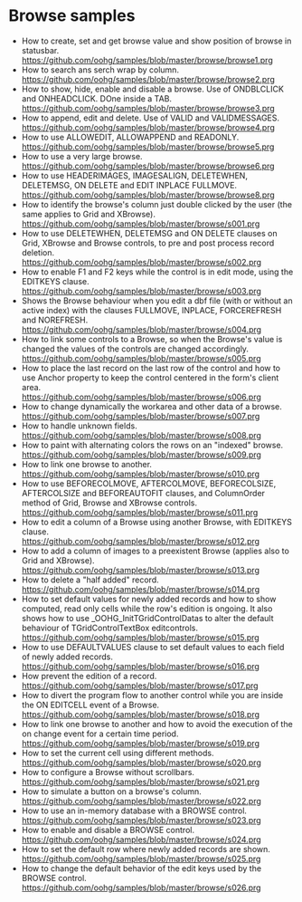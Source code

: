 # Browse samples

* How to create, set and get browse value and show position of browse in statusbar.<br>
https://github.com/oohg/samples/blob/master/browse/browse1.prg
* How to search ans serch wrap by column.<br>
https://github.com/oohg/samples/blob/master/browse/browse2.prg
* How to show, hide, enable and disable a browse. Use of ONDBLCLICK and ONHEADCLICK. DOne inside a TAB.<br>
https://github.com/oohg/samples/blob/master/browse/browse3.prg
* How to append, edit and delete. Use of VALID and VALIDMESSAGES.<br>
https://github.com/oohg/samples/blob/master/browse/browse4.prg
* How to use ALLOWEDIT, ALLOWAPPEND and READONLY.<br>
https://github.com/oohg/samples/blob/master/browse/browse5.prg
* How to use a very large browse.<br>
https://github.com/oohg/samples/blob/master/browse/browse6.prg
* How to use HEADERIMAGES, IMAGESALIGN, DELETEWHEN, DELETEMSG, ON DELETE and EDIT INPLACE FULLMOVE.<br>
https://github.com/oohg/samples/blob/master/browse/browse8.prg
* How to identify the browse's column just double clicked by the user (the same applies to Grid and XBrowse).<br>
https://github.com/oohg/samples/blob/master/browse/s001.prg
* How to use DELETEWHEN, DELETEMSG and ON DELETE clauses on Grid, XBrowse and Browse controls, to pre and post process record deletion.<br>
https://github.com/oohg/samples/blob/master/browse/s002.prg
* How to enable F1 and F2 keys while the control is in edit mode, using the EDITKEYS clause.<br>
https://github.com/oohg/samples/blob/master/browse/s003.prg
* Shows the Browse behaviour when you edit a dbf file (with or without an active index) with the clauses FULLMOVE, INPLACE, FORCEREFRESH and NOREFRESH.<br>
https://github.com/oohg/samples/blob/master/browse/s004.prg
* How to link some controls to a Browse, so when the Browse's value is changed the values of the controls are changed accordingly.<br>
https://github.com/oohg/samples/blob/master/browse/s005.prg
* How to place the last record on the last row of the control and how to use Anchor property to keep the control centered in the form's client area.<br>
https://github.com/oohg/samples/blob/master/browse/s006.prg
* How to change dynamically the workarea and other data of a browse.<br>
https://github.com/oohg/samples/blob/master/browse/s007.prg
* How to handle unknown fields.<br>
https://github.com/oohg/samples/blob/master/browse/s008.prg
* How to paint with alternating colors the rows on an "indexed" browse.<br>
https://github.com/oohg/samples/blob/master/browse/s009.prg
* How to link one browse to another.<br>
https://github.com/oohg/samples/blob/master/browse/s010.prg
* How to use BEFORECOLMOVE, AFTERCOLMOVE, BEFORECOLSIZE, AFTERCOLSIZE and BEFOREAUTOFIT clauses, and ColumnOrder method of Grid, Browse and XBrowse controls.<br>
https://github.com/oohg/samples/blob/master/browse/s011.prg
* How to edit a column of a Browse using another Browse, with EDITKEYS clause.<br>
https://github.com/oohg/samples/blob/master/browse/s012.prg
* How to add a column of images to a preexistent Browse (applies also to Grid and XBrowse).<br>
https://github.com/oohg/samples/blob/master/browse/s013.prg
* How to delete a "half added" record.<br>
https://github.com/oohg/samples/blob/master/browse/s014.prg
* How to set default values for newly added records and how to show computed, read only cells while the row's edition is ongoing. It also shows how to use _OOHG_InitTGridControlDatas to alter the default behaviour of TGridControlTextBox editcontrols.<br>
https://github.com/oohg/samples/blob/master/browse/s015.prg
* How to use DEFAULTVALUES clause to set default values to each field of newly added records.<br>
https://github.com/oohg/samples/blob/master/browse/s016.prg
* How prevent the edition of a record.<br>
https://github.com/oohg/samples/blob/master/browse/s017.prg
* How to divert the program flow to another control while you are inside the ON EDITCELL event of a Browse.<br>
https://github.com/oohg/samples/blob/master/browse/s018.prg
* How to link one browse to another and how to avoid the execution of the on change event for a certain time period.<br>
https://github.com/oohg/samples/blob/master/browse/s019.prg
* How to set the current cell using different methods.<br>
https://github.com/oohg/samples/blob/master/browse/s020.prg
* How to configure a Browse without scrollbars.<br>
https://github.com/oohg/samples/blob/master/browse/s021.prg
* How to simulate a button on a browse's column.<br>
https://github.com/oohg/samples/blob/master/browse/s022.prg
* How to use an in-memory database with a BROWSE control.<br>
https://github.com/oohg/samples/blob/master/browse/s023.prg
* How to enable and disable a BROWSE control.<br>
https://github.com/oohg/samples/blob/master/browse/s024.prg
* How to set the default row where newly added records are shown.<br>
https://github.com/oohg/samples/blob/master/browse/s025.prg
* How to change the default behavior of the edit keys used by the BROWSE control.<br>
https://github.com/oohg/samples/blob/master/browse/s026.prg
